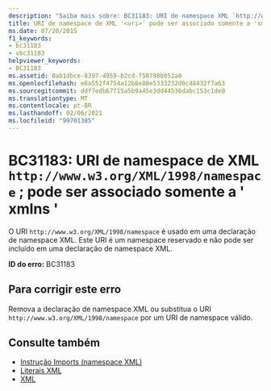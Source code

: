 ```yaml
---
description: "Saiba mais sobre: BC31183: URI de namespace XML `http://www.w3.org/XML/1998/namespace` ; pode ser associado somente a ' xmlns"
title: URI de namespace de XML '<uri>' pode ser associado somente a 'xmlns'
ms.date: 07/20/2015
f1_keywords:
- bc31183
- vbc31183
helpviewer_keywords:
- BC31183
ms.assetid: 0ab1dbce-8397-4959-b2cd-f58798b051a0
ms.openlocfilehash: e6a552f4754a12b8e80e5333232d0c48432f7a63
ms.sourcegitcommit: ddf7edb67715a5b9a45e3dd44536dabc153c1de0
ms.translationtype: MT
ms.contentlocale: pt-BR
ms.lasthandoff: 02/06/2021
ms.locfileid: "99701385"
---
```

# <a name="bc31183-xml-namespace-uri-httpwwww3orgxml1998namespace-can-be-bound-only-to-xmlns"></a>BC31183: URI de namespace de XML `http://www.w3.org/XML/1998/namespace` ; pode ser associado somente a ' xmlns '

O URI `http://www.w3.org/XML/1998/namespace` é usado em uma declaração de namespace XML. Este URI é um namespace reservado e não pode ser incluído em uma declaração de namespace XML.

 **ID do erro:** BC31183

## <a name="to-correct-this-error"></a>Para corrigir este erro

Remova a declaração de namespace XML ou substitua o URI `http://www.w3.org/XML/1998/namespace` por um URI de namespace válido.

## <a name="see-also"></a>Consulte também

- [Instrução Imports (namespace XML)](../statements/imports-statement-xml-namespace.md)
- [Literais XML](../xml-literals/index.md)
- [XML](../../programming-guide/language-features/xml/index.md)
